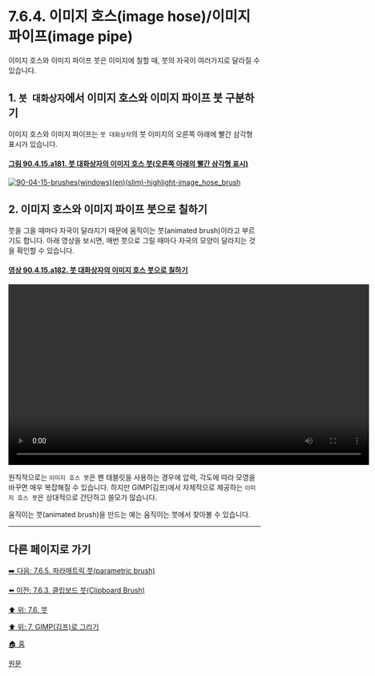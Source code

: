 # 7.6.4. 이미지 호스(image hose)/이미지 파이프(image pipe)
이미지 호스와 이미지 파이프 붓은 이미지에 칠할 때, 붓의 자국이 여러가지로 달라질 수 있습니다.

## 1. `붓 대화상자`에서 이미지 호스와 이미지 파이프 붓 구분하기
이미지 호스와 이미지 파이프는 `붓 대화상자`의 붓 이미지의 오른쪽 아래에 빨간 삼각형 표시가 있습니다. 

#### [그림 90.4.15.a181. 붓 대화상자의 이미지 호스 붓(오른쪽 아래의 빨간 삼각형 표시)](https://wonder13662.github.io/gimp/2.10.36_ko/90-04-15-brushes.html#%EA%B7%B8%EB%A6%BC-90415a181-%EB%B6%93-%EB%8C%80%ED%99%94%EC%83%81%EC%9E%90%EC%9D%98-%EC%9D%B4%EB%AF%B8%EC%A7%80-%ED%98%B8%EC%8A%A4-%EB%B6%93%EC%98%A4%EB%A5%B8%EC%AA%BD-%EC%95%84%EB%9E%98%EC%9D%98-%EB%B9%A8%EA%B0%84-%EC%82%BC%EA%B0%81%ED%98%95-%ED%91%9C%EC%8B%9C)
[![90-04-15-brushes(windows)(en)(slim)-highlight-image_hose_brush](https://github.com/wonder13662/gimp/assets/15767104/d0f12bea-887e-4f2f-93f8-f6cfa4117e58)](https://wonder13662.github.io/gimp/2.10.36_ko/90-04-15-brushes.html#%EA%B7%B8%EB%A6%BC-90415a181-%EB%B6%93-%EB%8C%80%ED%99%94%EC%83%81%EC%9E%90%EC%9D%98-%EC%9D%B4%EB%AF%B8%EC%A7%80-%ED%98%B8%EC%8A%A4-%EB%B6%93%EC%98%A4%EB%A5%B8%EC%AA%BD-%EC%95%84%EB%9E%98%EC%9D%98-%EB%B9%A8%EA%B0%84-%EC%82%BC%EA%B0%81%ED%98%95-%ED%91%9C%EC%8B%9C)

## 2. 이미지 호스와 이미지 파이프 붓으로 칠하기
붓을 그을 때마다 자국이 달라지기 때문에 움직이는 붓(animated brush)이라고 부르기도 합니다. 아래 영상을 보시면, 매번 붓으로 그릴 때마다 자국의 모양이 달라지는 것을 확인할 수 있습니다.

#### [영상 90.4.15.a182. 붓 대화상자의 이미지 호스 붓으로 칠하기](https://wonder13662.github.io/gimp/2.10.36_ko/90-04-15-brushes.html#%EA%B7%B8%EB%A6%BC-90415a181-%EB%B6%93-%EB%8C%80%ED%99%94%EC%83%81%EC%9E%90%EC%9D%98-%EC%9D%B4%EB%AF%B8%EC%A7%80-%ED%98%B8%EC%8A%A4-%EB%B6%93%EC%98%A4%EB%A5%B8%EC%AA%BD-%EC%95%84%EB%9E%98%EC%9D%98-%EB%B9%A8%EA%B0%84-%EC%82%BC%EA%B0%81%ED%98%95-%ED%91%9C%EC%8B%9C)
<video controls="controls" width="720" src="https://github.com/wonder13662/gimp/assets/15767104/b02ace8a-6100-4f26-997e-302d3420912d"></video>

원칙적으로는 `이미지 호스 붓`은 펜 태블릿을 사용하는 경우에 압력, 각도에 따라 모영을 바꾸면 매우 복잡해질 수 있습니다. 하지만 GIMP(김프)에서 자체적으로 제공하는 `이미지 호스 붓`은 상대적으로 간단하고 쓸모가 많습니다.

움직이는 붓(animated brush)을 만드는 예는 움직이는 붓에서 찾아볼 수 있습니다. 

[comment]: <> (TODO 페이지 링크 연동하기)

***

## 다른 페이지로 가기
[➡️ 다음: 7.6.5. 파라매트릭 붓(parametric brush)](./07-06-brushesx-05-paramatric_brush.md)

[⬅️ 이전: 7.6.3. 클립보드 붓(Clipboard Brush)](./07-06-brushesx-03-clipboard_brush.md)

[⬆️ 위: 7.6. 붓](./07-06-brushes.md)

[⬆️ 위: 7. GIMP(김프)로 그리기](./07-00-painting-with-gimp.md)

[🏠 홈](./00-home.md)

[원문](https://docs.gimp.org/2.10/ko/gimp-concepts-brushes.html)
